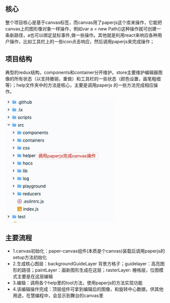 ## 核心
整个项目核心是基于canvas标签，而canvas用了paperjs这个库来操作，它能把canvas上的图形像对象一样操作，例如var a = new Path()这种操作就可创建一条新路径，a也可以绑定鼠标事件,做一些操作。其他就是利用react来响应各种用户操作，比如工具栏上的一些icon点击响应，然后调用paperjs来完成操作；

## 项目结构
典型的redux结构，components和container分开维护。store主要维护编辑器图像的所有状态（以支持撤销，重做）和工具栏的一些状态（颜色设置，画笔粗细等）；help文件夹中的方法是核心，主要是调用paperjs 的一些方法完成相应操作。

<img src='../img/17_24_21__06_24_2019.jpg' width='346'>

## 主要流程
- 1.canvas初始化：paper-canvas组件(本质是个canvas)装载后调用paperjs的setup方法初始化
- 2.生成核心图层：backgroundGuideLayer 背景方格子；guidelayer：高亮图形的路径；paintLayer：画新图形生成在这层；rasterLayer: 栅格层，位图模式主要是在这层编辑
- 3.编辑：调用各个help里的tool方法，使用paperjs的方法实现功能
- 4.该编辑操作完成：顶层组件可拿到编辑后的图像，和旋转中心数据，供其他用途，在慧编程中，会显示到舞台的canvas里